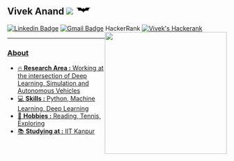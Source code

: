 
## Vivek Anand <img src="https://cdn.jsdelivr.net/gh/hampusborgos/country-flags@main/svg/in.svg" height=20px /> <img src="https://github.com/voodooed/voodooed/blob/master/a.jpg" height=20px />
[![Linkedin Badge](https://img.shields.io/badge/-VivekAnand-blue?style=flat-square&logo=Linkedin&logoColor=white&link=https://www.linkedin.com/in/voodooedd/)](https://www.linkedin.com/in/voodooedd//) [![Gmail Badge](https://img.shields.io/badge/-viveka21@iitk.ac.in-c14438?style=flat-square&logo=Gmail&logoColor=white&link=mailto:vivanand13@gmail.com)](mailto:vivanand13@gmail.com) HackerRank
<a href="https://www.hackerrank.com/voodooed">
  <img alt="Vivek's Hackerank" width="22px" src="https://cdn.jsdelivr.net/npm/simple-icons@v3/icons/hackerrank.svg" />
<img align="right" src="https://media.giphy.com/media/du3J3cXyzhj75IOgvA/giphy.gif" width=280px height=280px/>

---------------------------------------------------------------------------------------------------------------------------------------------------------------------------------
### About
-  :fire: **Research Area :** Working at the intersection of Deep Learning, Simulation and Autonomous Vehicles
-  :computer: **Skills :** Python, Machine Learning, Deep Learning 
-  :tennis: **Hobbies :** Reading, Tennis, Exploring
-  :books: **Studying at :** IIT Kanpur
